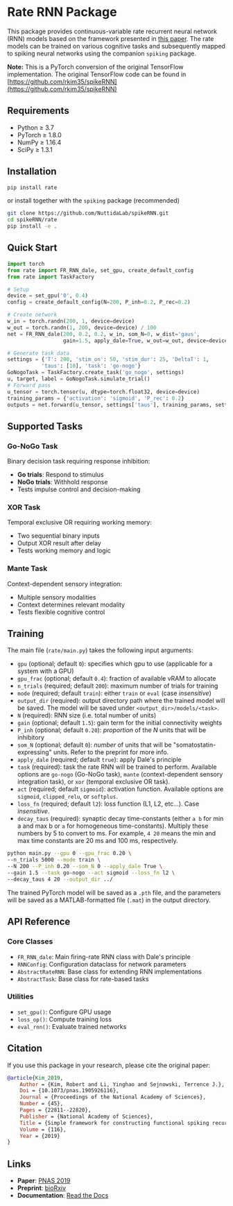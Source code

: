 # Rate RNN Package

This package provides continuous-variable rate recurrent neural network (RNN) models based on the framework presented in [this paper](https://www.pnas.org/content/116/45/22811). The rate models can be trained on various cognitive tasks and subsequently mapped to spiking neural networks using the companion `spiking` package.

**Note:** This is a PyTorch conversion of the original TensorFlow implementation. The original TensorFlow code can be found in [https://github.com/rkim35/spikeRNN](https://github.com/rkim35/spikeRNN)

## Requirements

- Python ≥ 3.7
- PyTorch ≥ 1.8.0
- NumPy ≥ 1.16.4
- SciPy ≥ 1.3.1

## Installation

```bash
pip install rate
```
or install together with the `spiking` package (recommended)

```bash
git clone https://github.com/NuttidaLab/spikeRNN.git
cd spikeRNN/rate
pip install -e .
```

## Quick Start

```python
import torch
from rate import FR_RNN_dale, set_gpu, create_default_config
from rate import TaskFactory

# Setup
device = set_gpu('0', 0.4)
config = create_default_config(N=200, P_inh=0.2, P_rec=0.2)

# Create network
w_in = torch.randn(200, 1, device=device)
w_out = torch.randn(1, 200, device=device) / 100
net = FR_RNN_dale(200, 0.2, 0.2, w_in, som_N=0, w_dist='gaus',
                  gain=1.5, apply_dale=True, w_out=w_out, device=device)

# Generate task data
settings = {'T': 200, 'stim_on': 50, 'stim_dur': 25, 'DeltaT': 1, 
           'taus': [10], 'task': 'go-nogo'}
GoNogoTask = TaskFactory.create_task('go_nogo', settings)
u, target, label = GoNogoTask.simulate_trial()
# Forward pass
u_tensor = torch.tensor(u, dtype=torch.float32, device=device)
training_params = {'activation': 'sigmoid', 'P_rec': 0.2}
outputs = net.forward(u_tensor, settings['taus'], training_params, settings)
```

## Supported Tasks

### Go-NoGo Task
Binary decision task requiring response inhibition:
- **Go trials**: Respond to stimulus
- **NoGo trials**: Withhold response
- Tests impulse control and decision-making

### XOR Task  
Temporal exclusive OR requiring working memory:
- Two sequential binary inputs
- Output XOR result after delay
- Tests working memory and logic

### Mante Task
Context-dependent sensory integration:
- Multiple sensory modalities
- Context determines relevant modality
- Tests flexible cognitive control

## Training
The main file (`rate/main.py`) takes the following input arguments:

- `gpu` (optional; default `0`): specifies which gpu to use (applicable for a system with a GPU)
- `gpu_frac` (optional; default `0.4`): fraction of available vRAM to allocate
- `n_trials` (required; default `200`): maximum number of trials for training
- `mode` (required; default `train`): either `train` or `eval` (case *insensitive*)
- `output_dir` (required): output directory path where the trained model will be saved. The model will be saved under `<output_dir>/models/<task>`.
- `N` (required): RNN size (i.e. total number of units)
- `gain` (optional; default `1.5`): gain term for the initial connectivity weights
- `P_inh` (optional; default `0.20`): *proportion* of the *N* units that will be inhibitory
- `som_N` (optional; default `0`): *number* of units that will be "somatostatin-expressing" units. Refer to the preprint for more info.
- `apply_dale` (required; default `true`): apply Dale's principle
- `task` (required): task the rate RNN will be trained to perform. Available options are `go-nogo` (Go-NoGo task), `mante` (context-dependent sensory integration task), or `xor` (temporal exclusive OR task). 
- `act` (required; default `sigmoid`): activation function. Available options are `sigmoid`, `clipped_relu`, or `softplus`.
- `loss_fn` (required; default `l2`): loss function (L1, L2, etc...). Case *insensitive*.
- `decay_taus` (required): synaptic decay time-constants (either `a b` for min a and max b or `a` for homogeneous time-constants). Multiply these numbers by 5 to convert to ms. For example, `4 20` means the min and max time constants are 20 ms and 100 ms, respectively.


```bash
python main.py --gpu 0 --gpu_frac 0.20 \
--n_trials 5000 --mode train \
--N 200 --P_inh 0.20 --som_N 0 --apply_dale True \
--gain 1.5 --task go-nogo --act sigmoid --loss_fn l2 \
--decay_taus 4 20 --output_dir ../
```

The trained PyTorch model will be saved as a `.pth` file, and the parameters will be saved as a MATLAB-formatted file (`.mat`) in the output directory.

## API Reference

### Core Classes

- `FR_RNN_dale`: Main firing-rate RNN class with Dale's principle
- `RNNConfig`: Configuration dataclass for network parameters
- `AbstractRateRNN`: Base class for extending RNN implementations
- `AbstractTask`: Base class for rate-based tasks

### Utilities

- `set_gpu()`: Configure GPU usage
- `loss_op()`: Compute training loss
- `eval_rnn()`: Evaluate trained networks

## Citation

If you use this package in your research, please cite the original paper:

```bibtex
@article{Kim_2019,
    Author = {Kim, Robert and Li, Yinghao and Sejnowski, Terrence J.},
    Doi = {10.1073/pnas.1905926116},
    Journal = {Proceedings of the National Academy of Sciences},
    Number = {45},
    Pages = {22811--22820},
    Publisher = {National Academy of Sciences},
    Title = {Simple framework for constructing functional spiking recurrent neural networks},
    Volume = {116},
    Year = {2019}
}
```

## Links

- **Paper**: [PNAS 2019](https://www.pnas.org/content/116/45/22811)
- **Preprint**: [bioRxiv](https://www.biorxiv.org/content/10.1101/579706v2)
- **Documentation**: [Read the Docs](https://rateRNN.readthedocs.io/)
